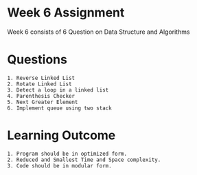 # Week 6 Assignment

Week 6 consists of 6 Question on Data Structure and Algorithms

# Questions

    1. Reverse Linked List
    2. Rotate Linked List
    3. Detect a loop in a linked list
    4. Parenthesis Checker
    5. Next Greater Element
    6. Implement queue using two stack

# Learning Outcome

    1. Program should be in optimized form.
    2. Reduced and Smallest Time and Space complexity.
    3. Code should be in modular form.
